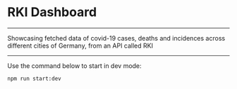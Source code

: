 # RKI Dashboard
---

Showcasing fetched data of covid-19 cases, deaths and incidences across different cities of Germany, from an API called RKI

---
Use the command below to start in dev mode:


```
npm run start:dev
```
